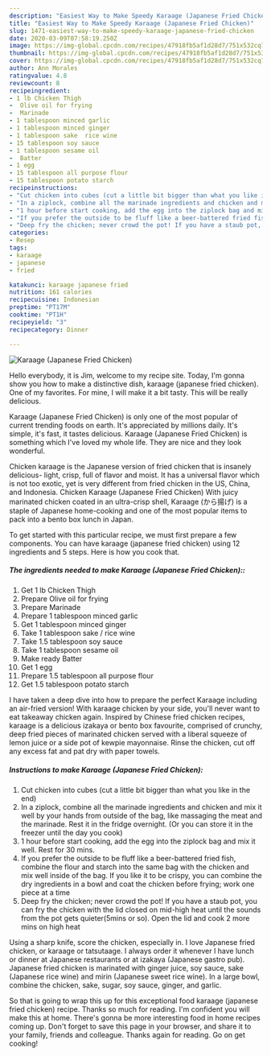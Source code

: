 ```yaml
---
description: "Easiest Way to Make Speedy Karaage (Japanese Fried Chicken)"
title: "Easiest Way to Make Speedy Karaage (Japanese Fried Chicken)"
slug: 1471-easiest-way-to-make-speedy-karaage-japanese-fried-chicken
date: 2020-03-09T07:58:19.250Z
image: https://img-global.cpcdn.com/recipes/47918fb5af1d28d7/751x532cq70/karaage-japanese-fried-chicken-recipe-main-photo.jpg
thumbnail: https://img-global.cpcdn.com/recipes/47918fb5af1d28d7/751x532cq70/karaage-japanese-fried-chicken-recipe-main-photo.jpg
cover: https://img-global.cpcdn.com/recipes/47918fb5af1d28d7/751x532cq70/karaage-japanese-fried-chicken-recipe-main-photo.jpg
author: Ann Morales
ratingvalue: 4.8
reviewcount: 8
recipeingredient:
- 1 lb Chicken Thigh
-  Olive oil for frying
-  Marinade
- 1 tablespoon minced garlic
- 1 tablespoon minced ginger
- 1 tablespoon sake  rice wine
- 15 tablespoon soy sauce
- 1 tablespoon sesame oil
-  Batter
- 1 egg
- 15 tablespoon all purpose flour
- 15 tablespoon potato starch
recipeinstructions:
- "Cut chicken into cubes (cut a little bit bigger than what you like in the end)"
- "In a ziplock, combine all the marinade ingredients and chicken and mix it well by your hands from outside of the bag, like massaging the meat and the marinade. Rest it in the fridge overnight. (Or you can store it in the freezer until the day you cook)"
- "1 hour before start cooking, add the egg into the ziplock bag and mix it well. Rest for 30 mins."
- "If you prefer the outside to be fluff like a beer-battered fried fish, combine the flour and starch into the same bag with the chicken and mix well inside of the bag. If you like it to be crispy, you can combine the dry ingredients in a bowl and coat the chicken before frying; work one piece at a time"
- "Deep fry the chicken; never crowd the pot! If you have a staub pot, you can fry the chicken with the lid closed on mid-high heat until the sounds from the pot gets quieter(5mins or so). Open the lid and cook 2 more mins on high heat"
categories:
- Resep
tags:
- karaage
- japanese
- fried

katakunci: karaage japanese fried
nutrition: 161 calories
recipecuisine: Indonesian
preptime: "PT17M"
cooktime: "PT1H"
recipeyield: "3"
recipecategory: Dinner

---
```



![Karaage (Japanese Fried Chicken)](https://img-global.cpcdn.com/recipes/47918fb5af1d28d7/751x532cq70/karaage-japanese-fried-chicken-recipe-main-photo.jpg)

Hello everybody, it is Jim, welcome to my recipe site. Today, I'm gonna show you how to make a distinctive dish, karaage (japanese fried chicken). One of my favorites. For mine, I will make it a bit tasty. This will be really delicious.

Karaage (Japanese Fried Chicken) is only one of the most popular of current trending foods on earth. It's appreciated by millions daily. It's simple, it's fast, it tastes delicious. Karaage (Japanese Fried Chicken) is something which I've loved my whole life. They are nice and they look wonderful.

Chicken karaage is the Japanese version of fried chicken that is insanely delicious- light, crisp, full of flavor and moist. It has a universal flavor which is not too exotic, yet is very different from fried chicken in the US, China, and Indonesia. Chicken Karaage (Japanese Fried Chicken) With juicy marinated chicken coated in an ultra-crisp shell, Karaage (から揚げ) is a staple of Japanese home-cooking and one of the most popular items to pack into a bento box lunch in Japan.


To get started with this particular recipe, we must first prepare a few components. You can have karaage (japanese fried chicken) using 12 ingredients and 5 steps. Here is how you cook that.

##### The ingredients needed to make Karaage (Japanese Fried Chicken)::

1. Get 1 lb Chicken Thigh
1. Prepare  Olive oil for frying
1. Prepare  Marinade
1. Prepare 1 tablespoon minced garlic
1. Get 1 tablespoon minced ginger
1. Take 1 tablespoon sake / rice wine
1. Take 1.5 tablespoon soy sauce
1. Take 1 tablespoon sesame oil
1. Make ready  Batter
1. Get 1 egg
1. Prepare 1.5 tablespoon all purpose flour
1. Get 1.5 tablespoon potato starch


I have taken a deep dive into how to prepare the perfect Karaage including an air-fried version! With karaage chicken by your side, you&#39;ll never want to eat takeaway chicken again. Inspired by Chinese fried chicken recipes, karaage is a delicious izakaya or bento box favourite, comprised of crunchy, deep fried pieces of marinated chicken served with a liberal squeeze of lemon juice or a side pot of kewpie mayonnaise. Rinse the chicken, cut off any excess fat and pat dry with paper towels. 

##### Instructions to make Karaage (Japanese Fried Chicken):

1. Cut chicken into cubes (cut a little bit bigger than what you like in the end)
1. In a ziplock, combine all the marinade ingredients and chicken and mix it well by your hands from outside of the bag, like massaging the meat and the marinade. Rest it in the fridge overnight. (Or you can store it in the freezer until the day you cook)
1. 1 hour before start cooking, add the egg into the ziplock bag and mix it well. Rest for 30 mins.
1. If you prefer the outside to be fluff like a beer-battered fried fish, combine the flour and starch into the same bag with the chicken and mix well inside of the bag. If you like it to be crispy, you can combine the dry ingredients in a bowl and coat the chicken before frying; work one piece at a time
1. Deep fry the chicken; never crowd the pot! If you have a staub pot, you can fry the chicken with the lid closed on mid-high heat until the sounds from the pot gets quieter(5mins or so). Open the lid and cook 2 more mins on high heat


Using a sharp knife, score the chicken, especially in. I love Japanese fried chicken, or karaage or tatsutaage. I always order it whenever I have lunch or dinner at Japanese restaurants or at izakaya (Japanese gastro pub). Japanese fried chicken is marinated with ginger juice, soy sauce, sake (Japanese rice wine) and mirin (Japanese sweet rice wine). In a large bowl, combine the chicken, sake, sugar, soy sauce, ginger, and garlic. 

So that is going to wrap this up for this exceptional food karaage (japanese fried chicken) recipe. Thanks so much for reading. I'm confident you will make this at home. There's gonna be more interesting food in home recipes coming up. Don't forget to save this page in your browser, and share it to your family, friends and colleague. Thanks again for reading. Go on get cooking!
